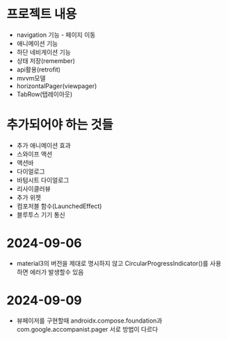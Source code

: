 

# 프로젝트 내용
 - navigation 기능 - 페이지 이동
 - 애니메이션 기능
 - 하단 네비게이션 기능
 - 상태 저장(remember) 
 - api활용(retrofit)
 - mvvm모델
 - horizontalPager(viewpager)
 - TabRow(탭레이아웃)

# 추가되어야 하는 것들
 - 추가 애니메이션 효과
 - 스와이프 액션
 - 액션바
 - 다이얼로그
 - 바텀시트 다이얼로그
 - 리사이클러뷰
 - 추가 위젯
 - 컴포저블 함수(LaunchedEffect)
 - 블루투스 기기 통신

# 2024-09-06
 - material3의 버전을 제대로 명시하지 않고 CircularProgressIndicator()를 사용하면 에러가 발생할수 있음

# 2024-09-09
 - 뷰페이저를 구현할때 androidx.compose.foundation과 com.google.accompanist.pager 서로 방법이 다르다
